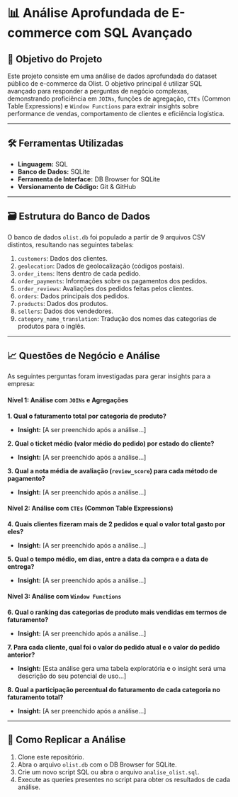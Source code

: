 # 📊 Análise Aprofundada de E-commerce com SQL Avançado

## 🎯 Objetivo do Projeto

Este projeto consiste em uma análise de dados aprofundada do dataset público de e-commerce da Olist. O objetivo principal é utilizar SQL avançado para responder a perguntas de negócio complexas, demonstrando proficiência em `JOINs`, funções de agregação, `CTEs` (Common Table Expressions) e `Window Functions` para extrair insights sobre performance de vendas, comportamento de clientes e eficiência logística.

---

## 🛠️ Ferramentas Utilizadas

* **Linguagem:** SQL
* **Banco de Dados:** SQLite
* **Ferramenta de Interface:** DB Browser for SQLite
* **Versionamento de Código:** Git & GitHub

---

## 🗃️ Estrutura do Banco de Dados

O banco de dados `olist.db` foi populado a partir de 9 arquivos CSV distintos, resultando nas seguintes tabelas:

1.  `customers`: Dados dos clientes.
2.  `geolocation`: Dados de geolocalização (códigos postais).
3.  `order_items`: Itens dentro de cada pedido.
4.  `order_payments`: Informações sobre os pagamentos dos pedidos.
5.  `order_reviews`: Avaliações dos pedidos feitas pelos clientes.
6.  `orders`: Dados principais dos pedidos.
7.  `products`: Dados dos produtos.
8.  `sellers`: Dados dos vendedores.
9.  `category_name_translation`: Tradução dos nomes das categorias de produtos para o inglês.

---

## 📈 Questões de Negócio e Análise

As seguintes perguntas foram investigadas para gerar insights para a empresa:

#### Nível 1: Análise com `JOINs` e Agregações

**1. Qual o faturamento total por categoria de produto?**
* **Insight:** [A ser preenchido após a análise...]

**2. Qual o ticket médio (valor médio do pedido) por estado do cliente?**
* **Insight:** [A ser preenchido após a análise...]

**3. Qual a nota média de avaliação (`review_score`) para cada método de pagamento?**
* **Insight:** [A ser preenchido após a análise...]

#### Nível 2: Análise com `CTEs` (Common Table Expressions)

**4. Quais clientes fizeram mais de 2 pedidos e qual o valor total gasto por eles?**
* **Insight:** [A ser preenchido após a análise...]

**5. Qual o tempo médio, em dias, entre a data da compra e a data de entrega?**
* **Insight:** [A ser preenchido após a análise...]

#### Nível 3: Análise com `Window Functions`

**6. Qual o ranking das categorias de produto mais vendidas em termos de faturamento?**
* **Insight:** [A ser preenchido após a análise...]

**7. Para cada cliente, qual foi o valor do pedido atual e o valor do pedido anterior?**
* **Insight:** [Esta análise gera uma tabela exploratória e o insight será uma descrição do seu potencial de uso...]

**8. Qual a participação percentual do faturamento de cada categoria no faturamento total?**
* **Insight:** [A ser preenchido após a análise...]

---

## 🚀 Como Replicar a Análise

1.  Clone este repositório.
2.  Abra o arquivo `olist.db` com o DB Browser for SQLite.
3.  Crie um novo script SQL ou abra o arquivo `analise_olist.sql`.
4.  Execute as queries presentes no script para obter os resultados de cada análise.
